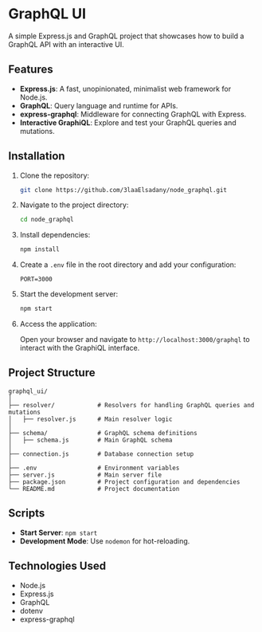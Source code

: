 
# GraphQL UI

A simple Express.js and GraphQL project that showcases how to build a GraphQL API with an interactive UI.

## Features

- **Express.js**: A fast, unopinionated, minimalist web framework for Node.js.
- **GraphQL**: Query language and runtime for APIs.
- **express-graphql**: Middleware for connecting GraphQL with Express.
- **Interactive GraphiQL**: Explore and test your GraphQL queries and mutations.

## Installation

1. Clone the repository:

   ```bash
   git clone https://github.com/3laaElsadany/node_graphql.git
   ```

2. Navigate to the project directory:

   ```bash
   cd node_graphql
   ```

3. Install dependencies:

   ```bash
   npm install
   ```

4. Create a `.env` file in the root directory and add your configuration:

   ```env
   PORT=3000
   ```

5. Start the development server:

   ```bash
   npm start
   ```

6. Access the application:

   Open your browser and navigate to `http://localhost:3000/graphql` to interact with the GraphiQL interface.

## Project Structure

```
graphql_ui/
│
├── resolver/            # Resolvers for handling GraphQL queries and mutations
│   ├── resolver.js      # Main resolver logic
│
├── schema/              # GraphQL schema definitions
│   ├── schema.js        # Main GraphQL schema
│
├── connection.js        # Database connection setup
│
├── .env                 # Environment variables
├── server.js            # Main server file
├── package.json         # Project configuration and dependencies
└── README.md            # Project documentation
```

## Scripts

- **Start Server**: `npm start`
- **Development Mode**: Use `nodemon` for hot-reloading.

## Technologies Used

- Node.js
- Express.js
- GraphQL
- dotenv
- express-graphql

